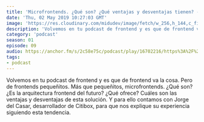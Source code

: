 ```yaml
---
title: 'Microfrontends. ¿Qué son? ¿Qué ventajas y desventajas tienen? - 01x09'
date: 'Thu, 02 May 2019 10:27:03 GMT'
image: 'https://res.cloudinary.com/midudev/image/fetch/w_256,h_144,c_fill,f_auto/https://d3t3ozftmdmh3i.cloudfront.net/staging/podcast_uploaded_episode/7340239/0f9fa07b77271ffe.jpeg'
description: 'Volvemos en tu podcast de frontend y es que de frontend va la cosa. Pero de frontends pequeñitos. Más que pequeñitos, microfrontends. ¿Qué son? ¿Es la arquitectura frontend del fut'
category: 'podcast'
season: 01
episode: 09
audio: https://anchor.fm/s/2c58e75c/podcast/play/16702216/https%3A%2F%2Fd3ctxlq1ktw2nl.cloudfront.net%2Fstaging%2F2020-6-17%2F90903127-44100-2-050f03dc347e0bbd.mp3
tags:
- podcast
---
```


Volvemos en tu podcast de frontend y es que de frontend va la cosa. Pero de frontends pequeñitos. Más que pequeñitos, microfrontends. ¿Qué son? ¿Es la arquitectura frontend del futuro? ¿Qué ofrece? Cuáles son las ventajas y desventajas de esta solución. Y para ello contamos con Jorge del Casar, desarrollador de Citibox, para que nos explique su experiencia siguiendo esta tendencia.

